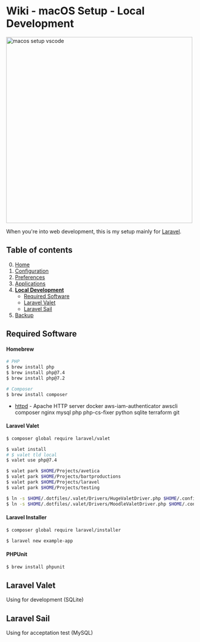 # Wiki - macOS Setup - Local Development

<img src="/.images/macos_setup_vscode.png" width="500px" alt="macos setup vscode">

When you're into web development, this is my setup mainly for [Laravel](https://laravel.com/).

## Table of contents
0. [Home](/macos-setup/0-home.md)
1. [Configuration](/macos-setup/1-configuration.md)
2. [Preferences](/macos-setup/2-preferences.md)
3. [Applications](/macos-setup/3-applications.md)
4. [**Local Development**](/macos-setup/4-local-development.md)
    * [Required Software](#required-software)
    * [Laravel Valet](#laravel-valet)
    * [Laravel Sail](#laravel-sail)
5. [Backup](/macos-setup/5-backup.md)

## Required Software
#### Homebrew
```bash
# PHP
$ brew install php
$ brew install php@7.4
$ brew install php@7.2

# Composer
$ brew install composer
```

* [httpd](https://httpd.apache.org/) - Apache HTTP server
docker
aws-iam-authenticator
awscli
composer
nginx
mysql
php
php-cs-fixer
python
sqlite
terraform
git


#### Laravel Valet
```bash
$ composer global require laravel/valet

$ valet install
# $ valet tld local
$ valet use php@7.4

$ valet park $HOME/Projects/avetica
$ valet park $HOME/Projects/bartproductions
$ valet park $HOME/Projects/laravel
$ valet park $HOME/Projects/testing
```

```bash
$ ln -s $HOME/.dotfiles/.valet/Drivers/HugeValetDriver.php $HOME/.config/valet/Drivers/HugeValetDriver.php
$ ln -s $HOME/.dotfiles/.valet/Drivers/MoodleValetDriver.php $HOME/.config/valet/Drivers/MoodleValetDriver.php
```

#### Laravel Installer
```bash
$ composer global require laravel/installer

$ laravel new example-app
```

#### PHPUnit
```bash
$ brew install phpunit
```

## Laravel Valet
Using for development (SQLite)

## Laravel Sail
Using for acceptation test (MySQL)
